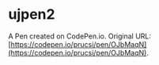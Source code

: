 # ujpen2

A Pen created on CodePen.io. Original URL: [https://codepen.io/prucsi/pen/OJbMaqN](https://codepen.io/prucsi/pen/OJbMaqN).


